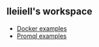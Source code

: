 ## lleiiell's workspace

- [Docker examples](docker_examples.md)
- [Promql examples](promql_examples.md)